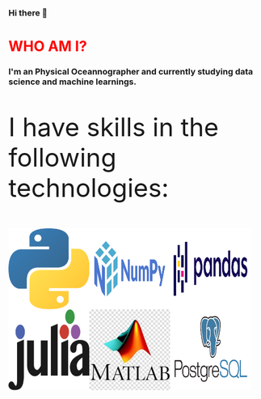 ### Hi there 👋

<h1 style="color:red"> WHO AM I? </h1>

<h3> I'm an Physical Oceannographer and currently studying data science and machine learnings. </h3>



<p style="font-size:50px">I have skills in the following technologies:</p>

<img align="left" src="_imgs/python.png" alt="" style="width:160px; height:160px"></img>
<img align="left" src="_imgs/numpy.png" alt="" style="width:160px; height:160px"></img>
<img align="left" src="_imgs/pandas.png" alt="" style="width:160px; height:160px"></img>
<img align="left" src="_imgs/julia.png" alt="" style="width:160px; height:160px"></img>
<img align="left" src="_imgs/matlab.jpg" alt="" style="width:160px; height:160px"></img>
<img align="left" src="_imgs/postgres.png" alt="" style="width:160px; height:160px"></img>
